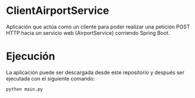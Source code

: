 # ClientAirportService

Aplicación que actúa como un cliente para poder
realizar una petición POST HTTP hacia un servicio web (AirportService) corriendo Spring Boot.

# Ejecución

La aplicación puede ser descargada desde este repositorio y después ser ejecutada con el siguiente comando:
```bash
python main.py
```
